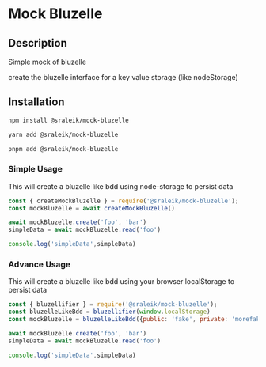 # Mock Bluzelle 

## Description

Simple mock of bluzelle 

create the bluzelle interface for a key value storage (like nodeStorage)

## Installation

```bash
npm install @sraleik/mock-bluzelle
```

```bash
yarn add @sraleik/mock-bluzelle
```

```bash
pnpm add @sraleik/mock-bluzelle
```

### Simple Usage 

This will create a bluzelle like bdd using node-storage to persist data

```javascript
const { createMockBluzelle } = require('@sraleik/mock-bluzelle');
const mockBluzelle = await createMockBluzelle() 

await mockBluzelle.create('foo', 'bar')
simpleData = await mockBluzelle.read('foo')

console.log('simpleData',simpleData)
```

### Advance Usage 

This will create a bluzelle like bdd using your browser localStorage to persist data 

```javascript
const { bluzellifier } = require('@sraleik/mock-bluzelle');
const bluzelleLikeBdd = bluzellifier(window.localStorage)
const mockBluzelle = bluzelleLikeBdd({public: 'fake', private: 'morefake'})

await mockBluzelle.create('foo', 'bar')
simpleData = await mockBluzelle.read('foo')

console.log('simpleData',simpleData)
```
